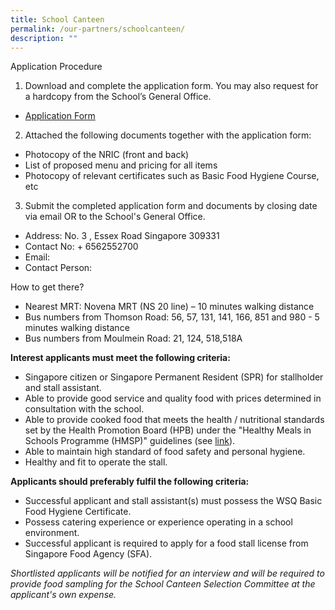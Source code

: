 ```yaml
---
title: School Canteen
permalink: /our-partners/schoolcanteen/
description: ""
---
```

Application Procedure

1. Download and complete the application form. You may also request for a hardcopy from the School’s General Office.
* [Application Form](/files/application%20form%20for%20canteen.pdf)

2. Attached the following documents together with the application form:
* Photocopy of the NRIC (front and back)
* List of proposed menu and pricing for all items
* Photocopy of relevant certificates such as Basic Food Hygiene Course, etc

3. Submit the completed application form and documents by closing date via email OR to the School's General Office.

* Address: No. 3 , Essex Road Singapore 309331
* Contact No: + 6562552700
* Email: 
* Contact Person: 

How to get there?

* Nearest MRT: Novena MRT (NS 20 line) – 10 minutes walking distance
* Bus numbers from Thomson Road: 56, 57, 131, 141, 166, 851 and 980 - 5 minutes walking distance
* Bus numbers from Moulmein Road: 21, 124, 518,518A

**Interest applicants must meet the following criteria:**

* Singapore citizen or Singapore Permanent Resident (SPR) for stallholder and stall assistant.
* Able to provide good service and quality food with prices determined in consultation with the school.
* Able to provide cooked food that meets the health / nutritional standards set by the Health Promotion Board (HPB) under the "Healthy Meals in Schools Programme (HMSP)" guidelines (see [link](https://www.hpb.gov.sg/schools/school-programmes/healthy-meals-in-schools-programme)).
* Able to maintain high standard of food safety and personal hygiene.
* Healthy and fit to operate the stall.


**Applicants should preferably fulfil the following criteria:**
* Successful applicant and stall assistant(s) must possess the WSQ Basic Food Hygiene Certificate.
* Possess catering experience or experience operating in a school environment.
* Successful applicant is required to apply for a food stall license from Singapore Food Agency (SFA). 


*Shortlisted applicants will be notified for an interview and will be required to provide food sampling for the School Canteen Selection Committee at the applicant's own expense.*